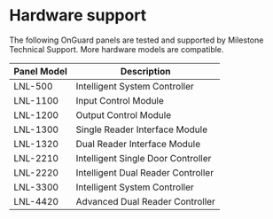 # Hardware support

The following OnGuard panels are tested and supported by Milestone Technical Support. More hardware models are compatible.

| Panel Model   | Description                           |
|---------------|---------------------------------------|
| LNL-500       | Intelligent System Controller         |
| LNL-1100      | Input Control Module                  |
| LNL-1200      | Output Control Module                 |
| LNL-1300      | Single Reader Interface Module        |
| LNL-1320      | Dual Reader Interface Module          |
| LNL-2210      | Intelligent Single Door Controller    |
| LNL-2220      | Intelligent Dual Reader Controller    |
| LNL-3300      | Intelligent System Controller         |
| LNL-4420      | Advanced Dual Reader Controller       |